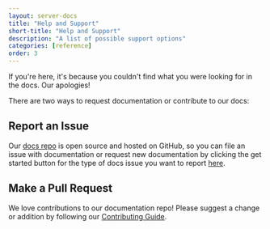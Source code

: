 ```yaml
---
layout: server-docs
title: "Help and Support"
short-title: "Help and Support"
description: "A list of possible support options"
categories: [reference]
order: 3
---
```


If you're here, it's because you couldn't find what you were looking for in the docs. Our apologies!

There are two ways to request documentation or contribute to our docs:

## Report an Issue

Our [docs repo](https://github.com/circleci/circleci-docs/) is open source and hosted on GitHub, so you can file an issue with documentation or request new documentation by clicking the get started button for the type of docs issue you want to report [here](https://github.com/circleci/circleci-docs/issues/new/choose).

## Make a Pull Request

We love contributions to our documentation repo! Please suggest a change or addition by following our [Contributing Guide](https://github.com/circleci/circleci-docs/blob/master/CONTRIBUTING.md#pull-requests). 

